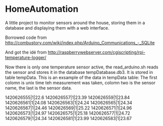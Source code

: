 HomeAutomation
==============

A little project to monitor sensors around the house, storing them in a database and displaying them with a web interface.

Borrowed code from http://combustory.com/wiki/index.php/Arduino_Communications_-_SQLite

And got the idé from
http://raspberrywebserver.com/cgiscripting/rpi-temperature-logger/

Now there is only one temperature sensor active, the read_arduino.sh reads the
sensor and stores it in the database tempDatabase.db3. It is stored in table
tempData.
This is an exsample of the data in tempData table:
The first colomn is unix time teh measurement was taken, colomn two is the
sensor name, the last is the sensor data.

1420626555|1|22.6
1420626557|1|23.39
1420626559|1|23.84
1420626561|1|24.08
1420626563|1|24.24
1420626565|1|24.34
1420626567|1|24.46
1420626569|1|25.22
1420626571|1|24.96
1420626573|1|24.97
1420626575|1|25.18
1420626577|1|24.72
1420626579|1|24.34
1420626581|1|23.99
1420626583|1|23.67
